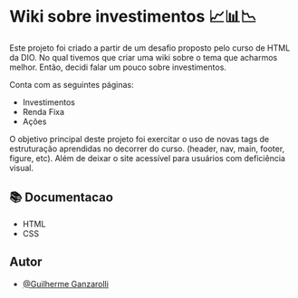 
# Wiki sobre investimentos 📈📊📉
Este projeto foi criado a partir de um desafio proposto pelo curso de HTML da DIO. No qual tivemos que criar uma wiki sobre o tema que acharmos melhor. Então, decidi falar um pouco sobre investimentos.

Conta com as seguintes páginas:
- Investimentos
- Renda Fixa
- Ações

O objetivo principal deste projeto foi exercitar o uso de novas tags de estruturação aprendidas no decorrer do curso. (header, nav, main, footer, figure, etc). Além de deixar o site acessível para usuários com deficiência visual.
## 📚 Documentacao
- HTML
- CSS



## Autor

- [@Guilherme Ganzarolli](https://github.com/GuilhermeGanzarolli)


